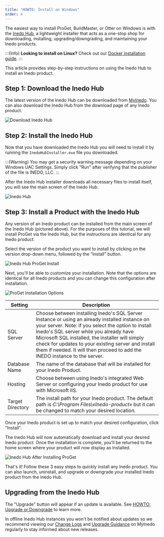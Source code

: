 ```yaml
---
title: "HOWTO: Install on Windows"
order: 4
---
```


The easiest way to install ProGet, BuildMaster, or Otter on Windows is with the [Inedo Hub](/docs/installation/windows/desktophub-overview), a lightweight installer that acts as a one-stop shop for downloading, installing, upgrading/downgrading, and maintaining your Inedo products.

:::(Info)
**Looking to install on Linux?** Check out our [Docker installation guide](/docs/installation/linux/docker-guide).
:::

This article provides step-by-step instructions on using the Inedo Hub to install an Inedo product.

## Step 1: Download the Inedo Hub
The latest version of the Inedo Hub can be downloaded from [MyInedo](https://my.inedo.com/downloads?_gl=1*1k5rd2l*_ga*ODAzNTg0OTI3LjE2Mjc5NzI4NDk.*_ga_FNLRKW6N8G*MTY1NDA1MjU4Mi4xNjcuMS4xNjU0MDU0Njg1LjU4&_ga=2.202625425.1897008191.1653874612-803584927.1627972849). You can also download the Inedo Hub from the download page of any Inedo product.

![Download Inedo Hub](/resources/docs/windowsinstall-downloadinedohub.png)

## Step 2: Install the Inedo Hub
Now that you have downloaded the Inedo Hub you will need to install it by running the `InedoHubInstaller.exe` file you downloaded. 

:::(Warning)
You may get a security warning message depending on your Windows UAC Settings. Simply click "Run" after verifying that the publisher of the file is INEDO, LLC.
:::

After the Inedo Hub installer downloads all necessary files to install itself, you will see the main screen of the Inedo Hub.

![Inedo Hub](/resources/docs/windowsinstall-inedohubinstall.png)

## Step 3: Install a Product with the Inedo Hub
Any version of an Inedo product can be installed from the main screen of the Inedo Hub (pictured above). For the purposes of this tutorial, we will install ProGet via the Inedo Hub, but the instructions are identical for any Inedo product. 

Select the version of the product you want to install by clicking on the version drop-down menu, followed by the "Install" button.


![Inedo Hub ProGet Install](/resources/docs/windowsinstall-inedohubproget.png)

Next, you'll be able to customize your installation. Note that the options are identical for all Inedo products and you can change this configuration after installation.

![ProGet Installation Options](/resources/docs/windowsinstall-progetinstalloptions.png)


| Setting | Description |
| --- | --- |
| SQL Server | Choose between installing Inedo's SQL Server Instance or using an already installed instance on your server. Note: if you select the option to install Inedo's SQL server while you already have Microsoft SQL installed, the installer will simply check for updates to your existing server and install them if needed. It will then proceed to add the INEDO instance to the server. |
| Database Name | The name of the database that will be installed for your Inedo Product.|
| Hosting | Choose between using Inedo's integrated Web Server or configuring your Inedo product for use with Microsoft IIS. |
| Target Directory | The install path for your Inedo product. The default path is *C:\Program Files\«Inedo-product»* but it can be changed to match your desired location. |

Once your Inedo product is set up to match your desired configuration, click "Install".

The Inedo Hub will now automatically download and install your desired Inedo product. Once the installation is complete, you'll be returned to the home screen where your product will now display as Installed.

![Inedo Hub After Installing ProGet](/resources/docs/windowsinstall-postprogetinstall%281%29.png)

That's it! Follow these 3 easy steps to quickly install any Inedo product. You can also launch, uninstall, and upgrade or downgrade your installed Inedo product from the Inedo Hub.

## Upgrading from the Inedo Hub

The "Upgrade" button will appear if an update is available. See [HOWTO: Upgrade or Downgrade](/docs/installation/windows/inedo-hub-upgrade-downgrade) to learn more.

In offline Inedo Hub instances you won't be notified about updates so we recommend viewing our [Change Logs](/docs.inedo.com/docs/myinedo/viewing-change-logs) and [Upgrade Guidance](/docs/installation/upgrading#viewing-upgrade-guidance) on MyInedo regularly to stay informed about new releases.